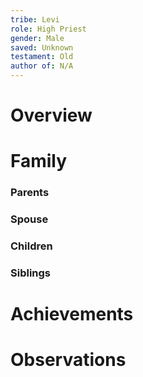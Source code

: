 ```yaml
---
tribe: Levi
role: High Priest
gender: Male
saved: Unknown
testament: Old
author of: N/A
---
```


# Overview



# Family

### Parents 
### Spouse
### Children 
### Siblings



# Achievements 

# Observations

